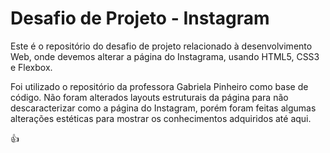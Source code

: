 # Desafio de Projeto - Instagram

Este é o repositório do desafio de projeto relacionado à desenvolvimento Web, onde devemos alterar a página do Instagrama, usando HTML5, CSS3 e Flexbox. 

Foi utilizado o repositório da professora Gabriela Pinheiro como base de código. Não foram alterados layouts estruturais da página para não descaracterizar como a página do Instagram, porém foram feitas algumas alterações estéticas para mostrar os conhecimentos adquiridos até aqui.

:thumbsup:
